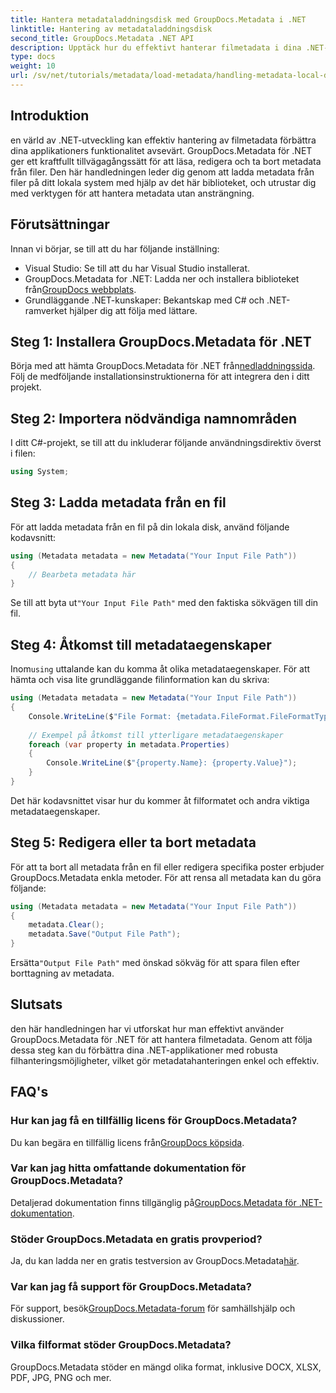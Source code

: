 ```yaml
---
title: Hantera metadataladdningsdisk med GroupDocs.Metadata i .NET
linktitle: Hantering av metadataladdningsdisk
second_title: GroupDocs.Metadata .NET API
description: Upptäck hur du effektivt hanterar filmetadata i dina .NET-applikationer med hjälp av GroupDocs.Metadata. Den här omfattande guiden leder dig genom installationsprocessen och kommer åt metadataegenskaper.
type: docs
weight: 10
url: /sv/net/tutorials/metadata/load-metadata/handling-metadata-local-disk/
---
```

## Introduktion

en värld av .NET-utveckling kan effektiv hantering av filmetadata förbättra dina applikationers funktionalitet avsevärt. GroupDocs.Metadata för .NET ger ett kraftfullt tillvägagångssätt för att läsa, redigera och ta bort metadata från filer. Den här handledningen leder dig genom att ladda metadata från filer på ditt lokala system med hjälp av det här biblioteket, och utrustar dig med verktygen för att hantera metadata utan ansträngning.

## Förutsättningar

Innan vi börjar, se till att du har följande inställning:

- Visual Studio: Se till att du har Visual Studio installerat.
-  GroupDocs.Metadata for .NET: Ladda ner och installera biblioteket från[GroupDocs webbplats](https://releases.groupdocs.com/metadata/net/).
- Grundläggande .NET-kunskaper: Bekantskap med C# och .NET-ramverket hjälper dig att följa med lättare.

## Steg 1: Installera GroupDocs.Metadata för .NET

 Börja med att hämta GroupDocs.Metadata för .NET från[nedladdningssida](https://releases.groupdocs.com/metadata/net/). Följ de medföljande installationsinstruktionerna för att integrera den i ditt projekt.

## Steg 2: Importera nödvändiga namnområden

I ditt C#-projekt, se till att du inkluderar följande användningsdirektiv överst i filen:

```csharp
using System;
```

## Steg 3: Ladda metadata från en fil

För att ladda metadata från en fil på din lokala disk, använd följande kodavsnitt:

```csharp
using (Metadata metadata = new Metadata("Your Input File Path"))
{
    // Bearbeta metadata här
}
```

 Se till att byta ut`"Your Input File Path"` med den faktiska sökvägen till din fil.

## Steg 4: Åtkomst till metadataegenskaper

 Inom`using` uttalande kan du komma åt olika metadataegenskaper. För att hämta och visa lite grundläggande filinformation kan du skriva:

```csharp
using (Metadata metadata = new Metadata("Your Input File Path"))
{
    Console.WriteLine($"File Format: {metadata.FileFormat.FileFormatType}");
    
    // Exempel på åtkomst till ytterligare metadataegenskaper
    foreach (var property in metadata.Properties)
    {
        Console.WriteLine($"{property.Name}: {property.Value}");
    }
}
```

Det här kodavsnittet visar hur du kommer åt filformatet och andra viktiga metadataegenskaper. 

## Steg 5: Redigera eller ta bort metadata

För att ta bort all metadata från en fil eller redigera specifika poster erbjuder GroupDocs.Metadata enkla metoder. För att rensa all metadata kan du göra följande:

```csharp
using (Metadata metadata = new Metadata("Your Input File Path"))
{
    metadata.Clear();
    metadata.Save("Output File Path");
}
```

 Ersätta`"Output File Path"` med önskad sökväg för att spara filen efter borttagning av metadata.

## Slutsats

den här handledningen har vi utforskat hur man effektivt använder GroupDocs.Metadata för .NET för att hantera filmetadata. Genom att följa dessa steg kan du förbättra dina .NET-applikationer med robusta filhanteringsmöjligheter, vilket gör metadatahanteringen enkel och effektiv.

## FAQ's

### Hur kan jag få en tillfällig licens för GroupDocs.Metadata?
 Du kan begära en tillfällig licens från[GroupDocs köpsida](https://purchase.groupdocs.com/temporary-license/).

### Var kan jag hitta omfattande dokumentation för GroupDocs.Metadata?
 Detaljerad dokumentation finns tillgänglig på[GroupDocs.Metadata för .NET-dokumentation](https://reference.groupdocs.com/metadata/net/).

### Stöder GroupDocs.Metadata en gratis provperiod?
 Ja, du kan ladda ner en gratis testversion av GroupDocs.Metadata[här](https://releases.groupdocs.com/).

### Var kan jag få support för GroupDocs.Metadata?
 För support, besök[GroupDocs.Metadata-forum](https://forum.groupdocs.com/c/metadata/14) för samhällshjälp och diskussioner.

### Vilka filformat stöder GroupDocs.Metadata?
GroupDocs.Metadata stöder en mängd olika format, inklusive DOCX, XLSX, PDF, JPG, PNG och mer.
